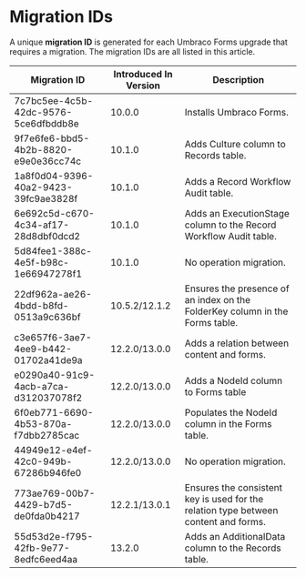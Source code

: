 # Migration IDs

A unique **migration ID** is generated for each Umbraco Forms upgrade that requires a migration. The migration IDs are all listed in this article.

| Migration ID                         | Introduced In Version | Description                                                                         |
| ------------------------------------ | --------------------- | ----------------------------------------------------------------------------------- |
| 7c7bc5ee-4c5b-42dc-9576-5ce6dfbddb8e | 10.0.0                | Installs Umbraco Forms.                                                             |
| 9f7e6fe6-bbd5-4b2b-8820-e9e0e36cc74c | 10.1.0                | Adds Culture column to Records table.                                               |
| 1a8f0d04-9396-40a2-9423-39fc9ae3828f | 10.1.0                | Adds a Record Workflow Audit table.                                                 |
| 6e692c5d-c670-4c34-af17-28d8dbf0dcd2 | 10.1.0                | Adds an ExecutionStage column to the Record Workflow Audit table.                   |
| 5d84fee1-388c-4e5f-b98c-1e66947278f1 | 10.1.0                | No operation migration.                                                             |
| 22df962a-ae26-4bdd-b8fd-0513a9c636bf | 10.5.2/12.1.2         | Ensures the presence of an index on the FolderKey column in the Forms table.        |
| c3e657f6-3ae7-4ee9-b442-01702a41de9a | 12.2.0/13.0.0         | Adds a relation between content and forms.                                          |
| e0290a40-91c9-4acb-a7ca-d312037078f2 | 12.2.0/13.0.0         | Adds a NodeId column to Forms table                                                 |
| 6f0eb771-6690-4b53-870a-f7dbb2785cac | 12.2.0/13.0.0         | Populates the NodeId column in the Forms table.                                     |
| 44949e12-e4ef-42c0-949b-67286b946fe0 | 12.2.0/13.0.0         | No operation migration.                                                             |
| 773ae769-00b7-4429-b7d5-de0fda0b4217 | 12.2.1/13.0.1         | Ensures the consistent key is used for the relation type between content and forms. |
| 55d53d2e-f795-42fb-9e77-8edfc6eed4aa | 13.2.0                | Adds an AdditionalData column to the Records table.                                 |
